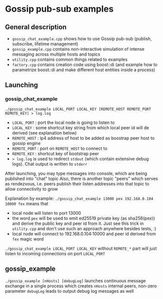 # Gossip pub-sub examples
## General description

* `gossip_chat_example.cpp` shows how to use Gossip pub-sub (publish, subscribe, lifetime management)
* `gossip_example.cpp` contains non-interactive simulation of intense messaging across multiple hosts and topics 
* `utility.cpp` contains common things related to examples
* `factory.cpp` contains creation code using boost::di (and example how to parametrize boost::di and make different host entities inside a process)

## Launching

### gossip_chat_example

`./gossip_chat_example LOCAL_PORT LOCAL_KEY [REMOTE_HOST REMOTE_PORT REMOTE_KEY] > log.log`

* `LOCAL_PORT` : port the local node is going to listen to
* `LOCAL_KEY` : some shortcut key string from which local peer id will de derived (see explanation below)
* `REMOTE_HOST` : ip4 address of host to be added as boostrap peer host to gossip engine
* `REMOTE_PORT` : port on `REMOTE_HOST` to connect to
* `REMOTE_KEY` : shortcut key of bootstrap peer
* `> log.log` is used to redirect `stdout` (which contain extensive debug logs). Chat output is written to `stderr`

After launching, you may type messages into console, which are being published into "chat" topic
Also, there is another topic "peers" which serves as rendezvous, i.e. peers publish their listen addresses into that topic to allow connectivity to grow

Explanation by example: `./gossip_chat_example 13000 pex 192.168.0.104 10000 fex` means that

* local node will listen to port 13000
* the word `pex` will be used to emit ed25519 private key (as sha256(pex)) and derive the public key and peer id from it. Just see this trick in `utility.cpp` and don't use such an approach anywhere besides tests, :)
* local node will connect to 192.168.0.104:10000 and peer id derived from `fex` magic word

`./gossip_chat_example LOCAL_PORT LOCAL_KEY` without `REMOTE_*` part will just listen to incoming connections on port `LOCAL_PORT`
     
## gossip_example

`./gossip_example [nHosts] [debugLog]` launches continuous message exchange in a single process which creates `nHosts` internal peers, non-zero parameter `debugLog` leads to output debug log messages as well
